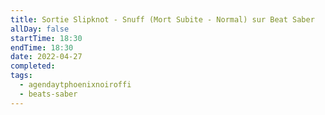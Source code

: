 ```yaml
---
title: Sortie Slipknot - Snuff (Mort Subite - Normal) sur Beat Saber
allDay: false
startTime: 18:30
endTime: 18:30
date: 2022-04-27
completed: 
tags:
  - agendaytphoenixnoiroffi
  - beats-saber
---
```

